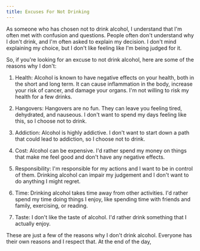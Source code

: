 ```yaml
---
title: Excuses For Not Drinking
---
```


As someone who has chosen not to drink alcohol, I understand that I'm often met with confusion and questions. People often don't understand why I don't drink, and I'm often asked to explain my decision. I don't mind explaining my choice, but I don't like feeling like I'm being judged for it.

So, if you're looking for an excuse to not drink alcohol, here are some of the reasons why I don't:

1. Health: Alcohol is known to have negative effects on your health, both in the short and long term. It can cause inflammation in the body, increase your risk of cancer, and damage your organs. I'm not willing to risk my health for a few drinks.

2. Hangovers: Hangovers are no fun. They can leave you feeling tired, dehydrated, and nauseous. I don't want to spend my days feeling like this, so I choose not to drink.

3. Addiction: Alcohol is highly addictive. I don't want to start down a path that could lead to addiction, so I choose not to drink.

4. Cost: Alcohol can be expensive. I'd rather spend my money on things that make me feel good and don't have any negative effects.

5. Responsibility: I'm responsible for my actions and I want to be in control of them. Drinking alcohol can impair my judgement and I don't want to do anything I might regret.

6. Time: Drinking alcohol takes time away from other activities. I'd rather spend my time doing things I enjoy, like spending time with friends and family, exercising, or reading.

7. Taste: I don't like the taste of alcohol. I'd rather drink something that I actually enjoy.

These are just a few of the reasons why I don't drink alcohol. Everyone has their own reasons and I respect that. At the end of the day,
